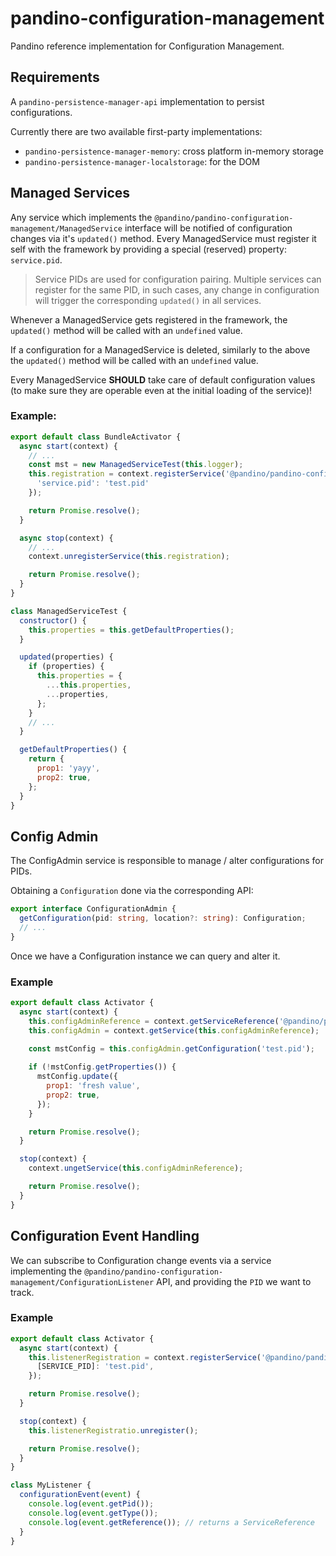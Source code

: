 # pandino-configuration-management

Pandino reference implementation for Configuration Management.

## Requirements

A `pandino-persistence-manager-api` implementation to persist configurations.

Currently there are two available first-party implementations:
- `pandino-persistence-manager-memory`: cross platform in-memory storage
- `pandino-persistence-manager-localstorage`: for the DOM

## Managed Services

Any service which implements the `@pandino/pandino-configuration-management/ManagedService` interface will be notified
of configuration changes via it's `updated()` method. Every ManagedService must register it self with the framework by
providing a special (reserved) property: `service.pid`.

> Service PIDs are used for configuration pairing. Multiple services can register for the same PID, in such cases, any
  change in configuration will trigger the corresponding `updated()` in all services.

Whenever a ManagedService gets registered in the framework, the `updated()` method will be called with an `undefined`
value.

If a configuration for a ManagedService is deleted, similarly to the above the `updated()` method will be called with an
`undefined` value.

Every ManagedService **SHOULD** take care of default configuration values (to make sure they are operable even at the
initial loading of the service)!

### Example:

```javascript
export default class BundleActivator {
  async start(context) {
    // ...
    const mst = new ManagedServiceTest(this.logger);
    this.registration = context.registerService('@pandino/pandino-configuration-management/ManagedService', mst, {
      'service.pid': 'test.pid'
    });

    return Promise.resolve();
  }

  async stop(context) {
    // ...
    context.unregisterService(this.registration);

    return Promise.resolve();
  }
}

class ManagedServiceTest {
  constructor() {
    this.properties = this.getDefaultProperties();
  }

  updated(properties) {
    if (properties) {
      this.properties = {
        ...this.properties,
        ...properties,
      };
    }
    // ...
  }

  getDefaultProperties() {
    return {
      prop1: 'yayy',
      prop2: true,
    };
  }
}
```

## Config Admin

The ConfigAdmin service is responsible to manage / alter configurations for PIDs.

Obtaining a `Configuration` done via the corresponding API:

```typescript
export interface ConfigurationAdmin {
  getConfiguration(pid: string, location?: string): Configuration;
  // ...
}
```

Once we have a Configuration instance we can query and alter it.

### Example

```javascript
export default class Activator {
  async start(context) {
    this.configAdminReference = context.getServiceReference('@pandino/pandino-configuration-management/ConfigurationAdmin');
    this.configAdmin = context.getService(this.configAdminReference);

    const mstConfig = this.configAdmin.getConfiguration('test.pid');
    
    if (!mstConfig.getProperties()) {
      mstConfig.update({
        prop1: 'fresh value',
        prop2: true,
      });
    }

    return Promise.resolve();
  }

  stop(context) {
    context.ungetService(this.configAdminReference);

    return Promise.resolve();
  }
}
```
## Configuration Event Handling

We can subscribe to Configuration change events via a service implementing the `@pandino/pandino-configuration-management/ConfigurationListener`
API, and providing the `PID` we want to track.

### Example

```javascript
export default class Activator {
  async start(context) {
    this.listenerRegistration = context.registerService('@pandino/pandino-configuration-management/ConfigurationListener', new MyListener(), {
      [SERVICE_PID]: 'test.pid',
    });

    return Promise.resolve();
  }

  stop(context) {
    this.listenerRegistratio.unregister();

    return Promise.resolve();
  }
}

class MyListener {
  configurationEvent(event) {
    console.log(event.getPid());
    console.log(event.getType());
    console.log(event.getReference()); // returns a ServiceReference
  }
}
```
